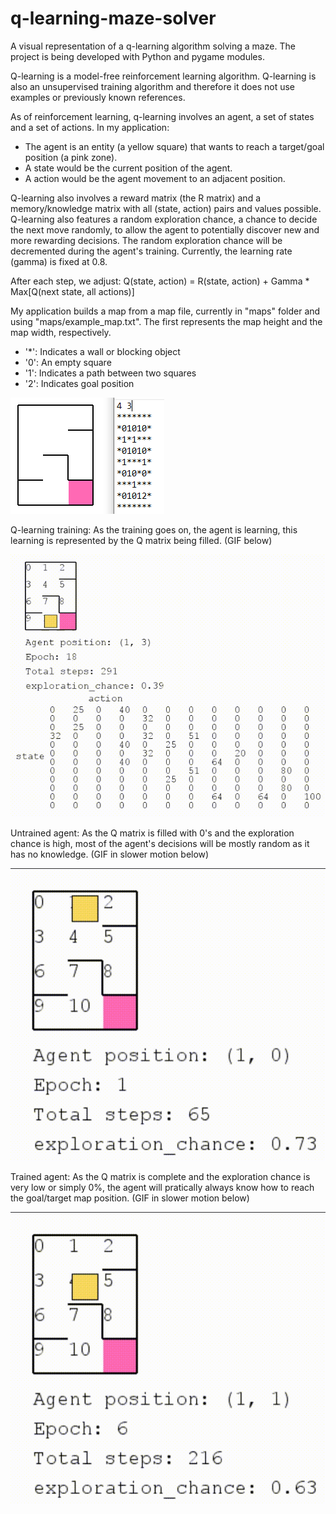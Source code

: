 # q-learning-maze-solver

A visual representation of a q-learning algorithm solving a maze. The project is being developed with Python and pygame modules. 

Q-learning is a model-free reinforcement learning algorithm. Q-learning is also an unsupervised training algorithm and therefore it does not use examples or previously known references.

As of reinforcement learning, q-learning involves an agent, a set of states and a set of actions. In my application: 

* The agent is an entity (a yellow square) that wants to reach a target/goal position (a pink zone).
* A state would be the current position of the agent.
* A action would be the agent movement to an adjacent position.

Q-learning also involves a reward matrix (the R matrix) and a memory/knowledge matrix with all (state, action) pairs and values possible. Q-learning also features a random exploration chance, a chance to decide the next move randomly, to allow the agent to potentially discover new and more rewarding decisions. The random exploration chance will be decremented during the agent's training. Currently, the learning rate (gamma) is fixed at 0.8.

After each step, we adjust: Q(state, action) = R(state, action) + Gamma * Max[Q(next state, all actions)]

My application builds a map from a map file, currently in "maps" folder and using "maps/example_map.txt". The first represents the map height and the map width, respectively.

* '*': Indicates a wall or blocking object
* '0': An empty square
* '1': Indicates a path between two squares
* '2': Indicates goal position

![](pictures/q-learning_map.PNG)

Q-learning training: As the training goes on, the agent is learning, this learning is represented by the Q matrix being filled. (GIF below)

![](pictures/q_learning_training.gif)

Untrained agent: As the Q matrix is filled with 0's and the exploration chance is high, most of the agent's decisions will be mostly random as it has no knowledge. (GIF in slower motion below)

![](pictures/q_learning_untrained.gif)

Trained agent: As the Q matrix is complete and the exploration chance is very low or simply 0%, the agent will pratically always know how to reach the goal/target map position. (GIF in slower motion below)

![](pictures/q_learning_trained.gif)
